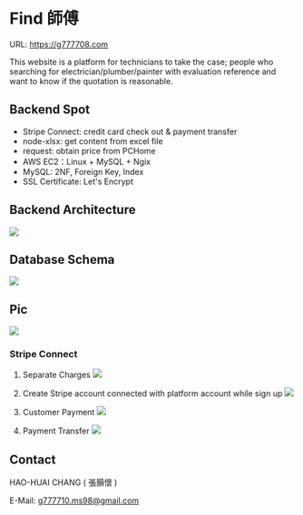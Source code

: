 # Find 師傅

URL: https://g777708.com

This website is a platform for technicians to take the case; people who searching for electrician/plumber/painter with evaluation reference and want to know if the quotation is reasonable.

## Backend Spot

* Stripe Connect: credit card check out & payment transfer
* node-xlsx: get content from excel file
* request: obtain price from PCHome
* AWS EC2：Linux + MySQL + Ngix
* MySQL: 2NF, Foreign Key, Index
* SSL Certificate: Let's Encrypt


## Backend Architecture
     
![](https://i.imgur.com/0xw7cKc.jpg)

   
   

## Database Schema
    
![](https://i.imgur.com/uOz2C2E.jpg)
   
    
## Pic
   
![](https://i.imgur.com/AS2a0Eg.jpg)


### Stripe Connect
1. Separate Charges
![](https://i.imgur.com/sn3LsZl.png)

2. Create Stripe account connected with platform account while sign up
![](https://i.imgur.com/f01qtmM.png)

3. Customer Payment
![](https://i.imgur.com/3qLvEYQ.png)

4. Payment Transfer
![](https://i.imgur.com/yX2cXsk.png)


## Contact

HAO-HUAI CHANG ( 張顥懷 )

E-Mail: g777710.ms98@gmail.com

